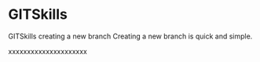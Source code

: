 # GITSkills
GITSkills
creating a new branch
Creating a new branch is quick and simple.

xxxxxxxxxxxxxxxxxxxxx

